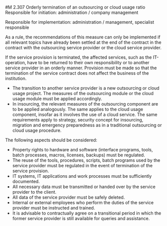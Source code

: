 #M 2.307 Orderly termination of an outsourcing or cloud usage ratio
Responsible for initiation: administration / company management

Responsible for implementation: administration / management, specialist responsible

As a rule, the recommendations of this measure can only be implemented if all relevant topics have already been settled at the end of the contract in the contract with the outsourcing service provider or the cloud service provider.

If the service provision is terminated, the affected services, such as the IT-operation, have to be returned to their own responsibility or to another service provider in an orderly manner. Provision must be made so that the termination of the service contract does not affect the business of the institution.

* The transition to another service provider is a new outsourcing or cloud usage project. The measures of the outsourcing module or the cloud usage module must be applied accordingly.
* In insourcing, the relevant measures of the outsourcing component are to be applied analogously. The same applies to the cloud usage component, insofar as it involves the use of a cloud service. The same requirements apply to strategy, security concept for insourcing, migration and emergency preparedness as in a traditional outsourcing or cloud usage procedure.


The following aspects should be considered:

* Property rights to hardware and software (interface programs, tools, batch processes, macros, licenses, backups) must be regulated.
* The reuse of the tools, procedures, scripts, batch programs used by the service provider must be regulated in the event of termination of the service provision.
* IT systems, IT applications and work processes must be sufficiently documented.
* All necessary data must be transmitted or handed over by the service provider to the client.
* All data of the service provider must be safely deleted.
* Internal or external employees who perform the duties of the service provider must be instructed and trained.
* It is advisable to contractually agree on a transitional period in which the former service provider is still available for queries and assistance.




